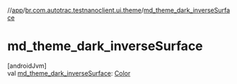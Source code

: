//[app](../../index.md)/[br.com.autotrac.testnanoclient.ui.theme](index.md)/[md_theme_dark_inverseSurface](md_theme_dark_inverse-surface.md)

# md_theme_dark_inverseSurface

[androidJvm]\
val [md_theme_dark_inverseSurface](md_theme_dark_inverse-surface.md): [Color](https://developer.android.com/reference/kotlin/androidx/compose/ui/graphics/Color.html)
